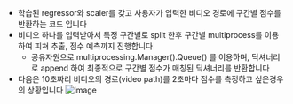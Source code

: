 - 학습된 regressor와 scaler를 갖고 사용자가 입력한 비디오 경로에 구간별 점수를 반환하는 코드 입니다
- 비디오 하나를 입력받아서 특정 구간별로 split 한후 구간별 multiprocess를 이용하여 피쳐 추출, 점수 예측까지 진행합니다
  - 공유자원으로 multiprocessing.Manager().Queue() 를 이용하며, 딕셔너리로 append 하여 최종적으로 구간별 점수가 매칭된 딕셔너리를 반환합니다
 - 다음은 10초짜리 비디오의 경로(video path)를 2초마다 점수를 측정하고 싶은경우의 상황입니다
 ![image](https://user-images.githubusercontent.com/69031537/171541283-095ad04a-0fcf-427f-8314-672dc51ebaf5.png)
